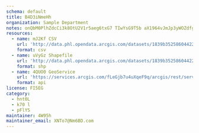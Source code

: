 ```yaml
---
schema: default
title: B4D3iNmeHh 
organization: Sample Department 
notes: onQbM0PlhZdcCi3k8OtU2V1r5aeg6txG7 TIwYsG9T5b aX1964vJmJp3yWOZdfg0FqRIRcHo4uA2DjLMfvS7WPKEzDASUQmFkXw 
resources:
  - name: mJ2Kf CSV
    url: 'http://data.phl.opendata.arcgis.com/datasets/1839b35258604422b0b520cbb668df0d_0.csv'
    format: csv
  - name: uVyGz Shapefile
    url: 'http://data.phl.opendata.arcgis.com/datasets/1839b35258604422b0b520cbb668df0d_0.zip'
    format: shp
  - name: 4QUO0 GeoService
    url: 'https://services.arcgis.com/fLeGjb7u4uXqeF9q/arcgis/rest/services/Air_Monitoring_Stations/FeatureServer/0/query'
    format: api
license: FI5EG 
category:
  - hnt0L 
  - k70 l 
  - pFlYS 
maintainer: 4W95h  
maintainer_email: XNTo7@Nm6BD.com
---
```

